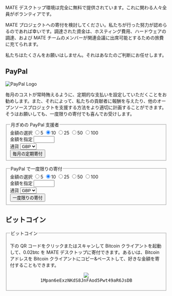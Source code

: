 <!--
.. link:
.. description:
.. tags: 
.. date: 2012-05-22 11:54:14
.. title: 寄付
.. slug: donate
-->

MATE デスクトップ環境は完全に無料で提供されています。これに関わる人々全員がボランティアです。

MATE プロジェクトへの寄付を検討してください。私たちが行った努力が認めらるのであれば幸いです。調達された資金は、ホスティング費用、ハードウェアの調達、および MATE チームのメンバーが関連会議に出席可能とするための旅費に充てられます。

私たちはたくさんをお願いはしません。それはあなたのご判断にお任せします。

<style>
img.centered {
    display: block;
    margin-left: auto;
    margin-right: auto }
</style>

## PayPal

<img class="right" src="https://www.paypalobjects.com/webstatic/mktg/Logo/pp-logo-100px.png" alt="PayPal Logo">

毎月のコストが常時賄えるように、定期的な支払いを設定していただくことをお勧めします。また、それによって、私たちの貢献者に報酬を与えたり、他のオープンソースプロジェクトを支援する方法をより適切に計画することができます。そうはお願いしても、一度限りの寄付でも喜んでお受けします。

<div class="bs-docs-section">
  <div class="well">
    <form name="monthly" class="form-horizontal" action="https://www.paypal.com/cgi-bin/webscr" onsubmit="return validateMonthlyForm()" method="post">
      <fieldset>
        <legend>月ぎめの PayPal 支援者</legend>
        <div class="row">
          <label class="control-label">金額の選択</label>
          <label class="badge badge-info btn-mini"><input type="radio" name="amt" value="5">5</label>
          <label class="badge badge-success btn-mini"><input type="radio" name="amt" value="10" checked>10</label>
          <label class="badge badge-warning btn-mini"><input type="radio" name="amt" value="25">25</label>
          <label class="badge badge-important btn-mini"><input type="radio" name="amt" value="50">50</label>
          <label class="badge badge-inverse btn-mini"><input type="radio" name="amt" value="100">100</label>
        </div>
        <div class="row">
          <label for="monthly-specifyAmount" class="control-label">金額を指定</label>
          <input type="text" id="monthly-specifyAmount" name="other" value="" size="5" maxlength="5"/>
        </div>
        <div class="row">
          <label for="monthly-currency" class="control-label">通貨</label>
          <select id="monthly-currency" class="form-control" name="currency_code">
            <option>EUR</option>
            <option>USD</option>
            <option selected="">GBP</option>
          </select>
        </div>
        <button type="submit" class="btn btn-primary">毎月の定期寄付</button>
      </fieldset>
      <input type="hidden" name="cmd" value="_xclick-subscriptions">
      <input type="hidden" name="business" value="6282B4CZGVCB6">
      <input type="hidden" name="item_name" value="MATE Desktop Monthly Supporter">
      <input type="hidden" name="no_shipping" value="1">
      <input type="hidden" name="no_note" value="1">
      <input type="hidden" name="charset" value="UTF-8">
      <input type="hidden" name="a3" value="">
      <input type="hidden" name="p3" value="1">
      <input type="hidden" name="t3" value="M">
      <input type="hidden" name="src" value="1">
      <input type="hidden" name="sra" value="1">
      <input type="hidden" name="return" value="https://mate-desktop.org/donation-completed/">
      <input type="hidden" name="cancel_return" value="https://mate-desktop.org/donation-cancelled/">
    </form>
  </div>

  <div class="well">
    <form name="single" class="form-horizontal" action="https://www.paypal.com/cgi-bin/webscr" onsubmit="return validateSingleForm()" method="post">
      <fieldset>
        <legend>PayPal で一度限りの寄付</legend>
        <div class="row">
          <label class="control-label">金額の選択</label>
          <label class="badge badge-info btn-mini"><input type="radio" name="amt" value="5">5</label>
          <label class="badge badge-success btn-mini"><input type="radio" name="amt" value="10" checked>10</label>
          <label class="badge badge-warning btn-mini"><input type="radio" name="amt" value="25">25</label>
          <label class="badge badge-important btn-mini"><input type="radio" name="amt" value="50">50</label>
          <label class="badge badge-inverse btn-mini"><input type="radio" name="amt" value="100">100</label>
        </div>
        <div class="row">
          <label for="one-time-specifyAmount" class="control-label">金額を指定</label>
          <input id="one-time-specifyAmount" type="text" name="other" value="" size="5" maxlength="5">
        </div>
        <div class="row">
          <label for="one-time-currency" class="control-label">通貨</label>
          <select id="one-time-currency" class="form-control" name="currency_code">
            <option>EUR</option>
            <option>USD</option>
            <option selected="">GBP</option>
          </select>
        </div>
        <button type="submit" class="btn btn-primary">一度限りの寄付</button>
      </fieldset>
      <input type="hidden" name="cmd" value="_xclick">
      <input type="hidden" name="business" value="6282B4CZGVCB6">
      <input type="hidden" name="item_name" value="MATE Desktop One-time Donation">
      <input type="hidden" name="no_shipping" value="1">
      <input type="hidden" name="no_note" value="1">
      <input type="hidden" name="charset" value="UTF-8">
      <input type="hidden" name="amount" value="">
      <input type="hidden" name="src" value="1">
      <input type="hidden" name="sra" value="1">
      <input type="hidden" name="return" value="https://mate-desktop.org/donation-completed/">
      <input type="hidden" name="cancel_return" value="https://mate-desktop.org/donation-cancelled/">
    </form>
  </div>
</div>

## ビットコイン

<div class="bs-docs-section">
  <div class="well">
    <fieldset>
      <legend>ビットコイン</legend>
      <p>下の QR コードをクリックまたはスキャンして Bitcoin クライアントを起動して、0.02btc を MATE デスクトップに寄付できます。あるいは、Bitcoin アドレスを Bitcoin クライアントにコピー&ペーストして、好きな金額を寄付することもできます。</p>
      <p align="center">
      <a href="bitcoin:1Mpan6eExzNKdS8JnFAod5Pwt49aR6JsDB?amount=0.02&label=MATE%20Desktop">
        <img src="https://chart.googleapis.com/chart?chs=384x384&cht=qr&chl=bitcoin:1Mpan6eExzNKdS8JnFAod5Pwt49aR6JsDB?amount=0.02&message=Donate_0.02_btc_to_MATE_Desktop" /></a>
      <br />
      <span style="font-family: monospace;">1Mpan6eExzNKdS8JnFAod5Pwt49aR6JsDB</span>
      </p>
    </fieldset>
  </div>
</div>

<script type="text/javascript">
  function validateMonthlyForm() {
    var n = document.forms["毎月"]["その他"].value;
      if (n) {
        if (!isNaN(parseFloat(n)) && isFinite(n) && (n > 0)) {
          document.forms["毎月"]["a3"].value = n;
          return true;
        } else {
          alert("適当な寄付額を入力してください - 感謝します！");
          document.forms["毎月"]["その他"].value = "";
          return false;
        }
      }
      else {
        document.forms["毎月"]["a3"].value = document.forms["monthly"]["amt"].value;
        return true;
      }
  }

  function validateSingleForm() {
    var n = document.forms["一度限り"]["その他"].value;
      if (n) {
        if (!isNaN(parseFloat(n)) && isFinite(n) && (n > 0)) {
          document.forms["single"]["amount"].value = n;
          return true;
        } else {
          alert("適当な寄付額を入力してください - 感謝します！");
          document.forms["single"]["other"].value = "";
          return false;
        }
      }
      else {
        document.forms["一度限り"]["金額"].value = document.forms["single"]["amt"].value;
        return true;
      }
  }
</script>
